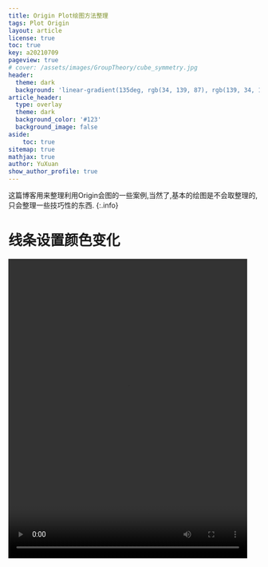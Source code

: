 ```yaml
---
title: Origin Plot绘图方法整理
tags: Plot Origin 
layout: article
license: true
toc: true
key: a20210709
pageview: true
# cover: /assets/images/GroupTheory/cube_symmetry.jpg
header:
  theme: dark
  background: 'linear-gradient(135deg, rgb(34, 139, 87), rgb(139, 34, 139))'
article_header:
  type: overlay
  theme: dark
  background_color: '#123'
  background_image: false
aside:
    toc: true
sitemap: true
mathjax: true
author: YuXuan
show_author_profile: true
---
```

这篇博客用来整理利用Origin会图的一些案例,当然了,基本的绘图是不会取整理的,只会整理一些技巧性的东西.
{:.info}
<!--more-->
# 线条设置颜色变化

<video id="video" controls="" width="95%" height="600" preload="auto" >
    <source id="mp4" src="/assets/video/line-color.mp4" type="video/mp4">
</video>


